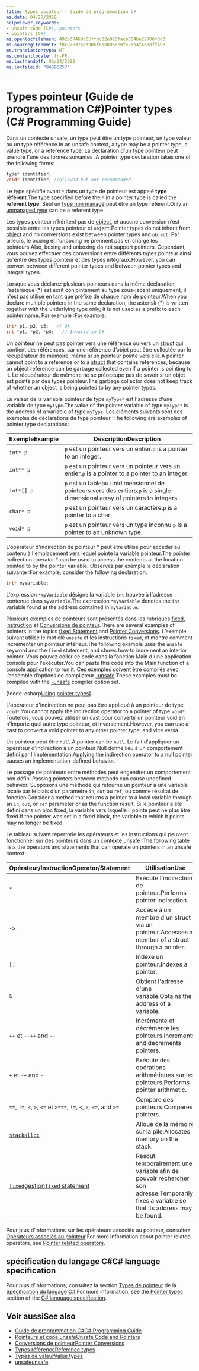 ```yaml
---
title: Types pointeur - Guide de programmation C#
ms.date: 04/20/2018
helpviewer_keywords:
- unsafe code [C#], pointers
- pointers [C#]
ms.openlocfilehash: 492b37460c05ffbc82e020facb354be22706f8d3
ms.sourcegitcommit: f8c270376ed905f6a8896ce0fe25b4f4b38ff498
ms.translationtype: MT
ms.contentlocale: fr-FR
ms.lasthandoff: 06/04/2020
ms.locfileid: "84396257"
---
```

# <a name="pointer-types-c-programming-guide"></a><span data-ttu-id="47464-102">Types pointeur (Guide de programmation C#)</span><span class="sxs-lookup"><span data-stu-id="47464-102">Pointer types (C# Programming Guide)</span></span>

<span data-ttu-id="47464-103">Dans un contexte unsafe, un type peut être un type pointeur, un type valeur ou un type référence.</span><span class="sxs-lookup"><span data-stu-id="47464-103">In an unsafe context, a type may be a pointer type, a value type, or a reference type.</span></span> <span data-ttu-id="47464-104">La déclaration d'un type pointeur peut prendre l'une des formes suivantes :</span><span class="sxs-lookup"><span data-stu-id="47464-104">A pointer type declaration takes one of the following forms:</span></span>

``` csharp
type* identifier;
void* identifier; //allowed but not recommended
```

<span data-ttu-id="47464-105">Le type spécifié avant `*` dans un type de pointeur est appelé **type référent**.</span><span class="sxs-lookup"><span data-stu-id="47464-105">The type specified before the `*` in a pointer type is called the **referent type**.</span></span> <span data-ttu-id="47464-106">Seul un [type non managé](../../language-reference/builtin-types/unmanaged-types.md) peut être un type référent.</span><span class="sxs-lookup"><span data-stu-id="47464-106">Only an [unmanaged type](../../language-reference/builtin-types/unmanaged-types.md) can be a referent type.</span></span>

<span data-ttu-id="47464-107">Les types pointeur n’héritent pas de [object](../../language-reference/builtin-types/reference-types.md), et aucune conversion n’est possible entre les types pointeur et `object`.</span><span class="sxs-lookup"><span data-stu-id="47464-107">Pointer types do not inherit from [object](../../language-reference/builtin-types/reference-types.md) and no conversions exist between pointer types and `object`.</span></span> <span data-ttu-id="47464-108">Par ailleurs, le boxing et l'unboxing ne prennent pas en charge les pointeurs.</span><span class="sxs-lookup"><span data-stu-id="47464-108">Also, boxing and unboxing do not support pointers.</span></span> <span data-ttu-id="47464-109">Cependant, vous pouvez effectuer des conversions entre différents types pointeur ainsi qu'entre des types pointeur et des types intégraux.</span><span class="sxs-lookup"><span data-stu-id="47464-109">However, you can convert between different pointer types and between pointer types and integral types.</span></span>

<span data-ttu-id="47464-110">Lorsque vous déclarez plusieurs pointeurs dans la même déclaration, l'astérisque (\*) est écrit conjointement au type sous-jacent uniquement, il n'est pas utilisé en tant que préfixe de chaque nom de pointeur.</span><span class="sxs-lookup"><span data-stu-id="47464-110">When you declare multiple pointers in the same declaration, the asterisk (\*) is written together with the underlying type only; it is not used as a prefix to each pointer name.</span></span> <span data-ttu-id="47464-111">Par exemple :</span><span class="sxs-lookup"><span data-stu-id="47464-111">For example:</span></span>

```csharp
int* p1, p2, p3;   // Ok
int *p1, *p2, *p3;   // Invalid in C#
```

<span data-ttu-id="47464-112">Un pointeur ne peut pas pointer vers une référence ou vers un [struct](../../language-reference/builtin-types/struct.md) qui contient des références, car une référence d’objet peut être collectée par le récupérateur de mémoire, même si un pointeur pointe vers elle.</span><span class="sxs-lookup"><span data-stu-id="47464-112">A pointer cannot point to a reference or to a [struct](../../language-reference/builtin-types/struct.md) that contains references, because an object reference can be garbage collected even if a pointer is pointing to it.</span></span> <span data-ttu-id="47464-113">Le récupérateur de mémoire ne se préoccupe pas de savoir si un objet est pointé par des types pointeur.</span><span class="sxs-lookup"><span data-stu-id="47464-113">The garbage collector does not keep track of whether an object is being pointed to by any pointer types.</span></span>

<span data-ttu-id="47464-114">La valeur de la variable pointeur de type `myType*` est l'adresse d'une variable de type `myType`.</span><span class="sxs-lookup"><span data-stu-id="47464-114">The value of the pointer variable of type `myType*` is the address of a variable of type `myType`.</span></span> <span data-ttu-id="47464-115">Les éléments suivants sont des exemples de déclarations de type pointeur :</span><span class="sxs-lookup"><span data-stu-id="47464-115">The following are examples of pointer type declarations:</span></span>

|<span data-ttu-id="47464-116">Exemple</span><span class="sxs-lookup"><span data-stu-id="47464-116">Example</span></span>|<span data-ttu-id="47464-117">Description</span><span class="sxs-lookup"><span data-stu-id="47464-117">Description</span></span>|
|-------------|-----------------|
|`int* p`|<span data-ttu-id="47464-118">`p` est un pointeur vers un entier.</span><span class="sxs-lookup"><span data-stu-id="47464-118">`p` is a pointer to an integer.</span></span>|
|`int** p`|<span data-ttu-id="47464-119">`p` est un pointeur vers un pointeur vers un entier.</span><span class="sxs-lookup"><span data-stu-id="47464-119">`p` is a pointer to a pointer to an integer.</span></span>|
|`int*[] p`|<span data-ttu-id="47464-120">`p` est un tableau unidimensionnel de pointeurs vers des entiers.</span><span class="sxs-lookup"><span data-stu-id="47464-120">`p` is a single-dimensional array of pointers to integers.</span></span>|
|`char* p`|<span data-ttu-id="47464-121">`p` est un pointeur vers un caractère.</span><span class="sxs-lookup"><span data-stu-id="47464-121">`p` is a pointer to a char.</span></span>|
|`void* p`|<span data-ttu-id="47464-122">`p` est un pointeur vers un type inconnu.</span><span class="sxs-lookup"><span data-stu-id="47464-122">`p` is a pointer to an unknown type.</span></span>|

<span data-ttu-id="47464-123">L'opérateur d'indirection de pointeur \* peut être utilisé pour accéder au contenu à l'emplacement vers lequel pointe la variable pointeur.</span><span class="sxs-lookup"><span data-stu-id="47464-123">The pointer indirection operator \* can be used to access the contents at the location pointed to by the pointer variable.</span></span> <span data-ttu-id="47464-124">Observez par exemple la déclaration suivante :</span><span class="sxs-lookup"><span data-stu-id="47464-124">For example, consider the following declaration:</span></span>

```csharp
int* myVariable;
```

<span data-ttu-id="47464-125">L'expression `*myVariable` désigne la variable `int` trouvée à l'adresse contenue dans `myVariable`.</span><span class="sxs-lookup"><span data-stu-id="47464-125">The expression `*myVariable` denotes the `int` variable found at the address contained in `myVariable`.</span></span>

<span data-ttu-id="47464-126">Plusieurs exemples de pointeurs sont présentés dans les rubriques [fixed, instruction](../../language-reference/keywords/fixed-statement.md) et [Conversions de pointeur](./pointer-conversions.md).</span><span class="sxs-lookup"><span data-stu-id="47464-126">There are several examples of pointers in the topics [fixed Statement](../../language-reference/keywords/fixed-statement.md) and [Pointer Conversions](./pointer-conversions.md).</span></span> <span data-ttu-id="47464-127">L’exemple suivant utilise le mot clé `unsafe` et les instructions `fixed`, et montre comment incrémenter un pointeur intérieur.</span><span class="sxs-lookup"><span data-stu-id="47464-127">The following example uses the `unsafe` keyword and the `fixed` statement, and shows how to increment an interior pointer.</span></span>  <span data-ttu-id="47464-128">Vous pouvez coller ce code dans la fonction Main d'une application console pour l'exécuter.</span><span class="sxs-lookup"><span data-stu-id="47464-128">You can paste this code into the Main function of a console application to run it.</span></span> <span data-ttu-id="47464-129">Ces exemples doivent être compilés avec l’ensemble d’options de compilateur [-unsafe](../../language-reference/compiler-options/unsafe-compiler-option.md).</span><span class="sxs-lookup"><span data-stu-id="47464-129">These examples must be compiled with the [-unsafe](../../language-reference/compiler-options/unsafe-compiler-option.md) compiler option set.</span></span>

[!code-csharp[Using pointer types](snippets/FixedKeywordExamples.cs#5)]

<span data-ttu-id="47464-130">L'opérateur d'indirection ne peut pas être appliqué à un pointeur de type `void*`.</span><span class="sxs-lookup"><span data-stu-id="47464-130">You cannot apply the indirection operator to a pointer of type `void*`.</span></span> <span data-ttu-id="47464-131">Toutefois, vous pouvez utiliser un cast pour convertir un pointeur void en n'importe quel autre type pointeur, et inversement.</span><span class="sxs-lookup"><span data-stu-id="47464-131">However, you can use a cast to convert a void pointer to any other pointer type, and vice versa.</span></span>

<span data-ttu-id="47464-132">Un pointeur peut être `null`.</span><span class="sxs-lookup"><span data-stu-id="47464-132">A pointer can be `null`.</span></span> <span data-ttu-id="47464-133">Le fait d'appliquer un opérateur d'indirection à un pointeur Null donne lieu à un comportement défini par l'implémentation.</span><span class="sxs-lookup"><span data-stu-id="47464-133">Applying the indirection operator to a null pointer causes an implementation-defined behavior.</span></span>

<span data-ttu-id="47464-134">Le passage de pointeurs entre méthodes peut engendrer un comportement non défini.</span><span class="sxs-lookup"><span data-stu-id="47464-134">Passing pointers between methods can cause undefined behavior.</span></span> <span data-ttu-id="47464-135">Supposons une méthode qui retourne un pointeur à une variable locale par le biais d’un paramètre `in`, `out` ou `ref`, ou comme résultat de fonction.</span><span class="sxs-lookup"><span data-stu-id="47464-135">Consider a method that returns a pointer to a local variable through an `in`, `out`, or `ref` parameter or as the function result.</span></span> <span data-ttu-id="47464-136">Si le pointeur a été défini dans un bloc fixed, la variable vers laquelle il pointe peut ne plus être fixed.</span><span class="sxs-lookup"><span data-stu-id="47464-136">If the pointer was set in a fixed block, the variable to which it points may no longer be fixed.</span></span>

<span data-ttu-id="47464-137">Le tableau suivant répertorie les opérateurs et les instructions qui peuvent fonctionner sur des pointeurs dans un contexte unsafe :</span><span class="sxs-lookup"><span data-stu-id="47464-137">The following table lists the operators and statements that can operate on pointers in an unsafe context:</span></span>

|<span data-ttu-id="47464-138">Opérateur/Instruction</span><span class="sxs-lookup"><span data-stu-id="47464-138">Operator/Statement</span></span>|<span data-ttu-id="47464-139">Utilisation</span><span class="sxs-lookup"><span data-stu-id="47464-139">Use</span></span>|
|-------------------------|---------|
|`*`|<span data-ttu-id="47464-140">Exécute l'indirection de pointeur.</span><span class="sxs-lookup"><span data-stu-id="47464-140">Performs pointer indirection.</span></span>|
|`->`|<span data-ttu-id="47464-141">Accède à un membre d'un struct via un pointeur.</span><span class="sxs-lookup"><span data-stu-id="47464-141">Accesses a member of a struct through a pointer.</span></span>|
|`[]`|<span data-ttu-id="47464-142">Indexe un pointeur.</span><span class="sxs-lookup"><span data-stu-id="47464-142">Indexes a pointer.</span></span>|
|`&`|<span data-ttu-id="47464-143">Obtient l'adresse d'une variable.</span><span class="sxs-lookup"><span data-stu-id="47464-143">Obtains the address of a variable.</span></span>|
|<span data-ttu-id="47464-144">`++` et `--`</span><span class="sxs-lookup"><span data-stu-id="47464-144">`++` and `--`</span></span>|<span data-ttu-id="47464-145">Incrémente et décrémente les pointeurs.</span><span class="sxs-lookup"><span data-stu-id="47464-145">Increments and decrements pointers.</span></span>|
|<span data-ttu-id="47464-146">`+` et `-`</span><span class="sxs-lookup"><span data-stu-id="47464-146">`+` and `-`</span></span>|<span data-ttu-id="47464-147">Exécute des opérations arithmétiques sur les pointeurs.</span><span class="sxs-lookup"><span data-stu-id="47464-147">Performs pointer arithmetic.</span></span>|
|<span data-ttu-id="47464-148">`==`, `!=`, `<`, `>`, `<=` et `>=`</span><span class="sxs-lookup"><span data-stu-id="47464-148">`==`, `!=`, `<`, `>`, `<=`, and `>=`</span></span>|<span data-ttu-id="47464-149">Compare des pointeurs.</span><span class="sxs-lookup"><span data-stu-id="47464-149">Compares pointers.</span></span>|
|[`stackalloc`](../../language-reference/operators/stackalloc.md)|<span data-ttu-id="47464-150">Alloue de la mémoire sur la pile.</span><span class="sxs-lookup"><span data-stu-id="47464-150">Allocates memory on the stack.</span></span>|
|[<span data-ttu-id="47464-151">`fixed`gestion</span><span class="sxs-lookup"><span data-stu-id="47464-151">`fixed` statement</span></span>](../../language-reference/keywords/fixed-statement.md)|<span data-ttu-id="47464-152">Résout temporairement une variable afin de pouvoir rechercher son adresse.</span><span class="sxs-lookup"><span data-stu-id="47464-152">Temporarily fixes a variable so that its address may be found.</span></span>|

<span data-ttu-id="47464-153">Pour plus d’informations sur les opérateurs associés au pointeur, consultez [Opérateurs associés au pointeur](../../language-reference/operators/pointer-related-operators.md).</span><span class="sxs-lookup"><span data-stu-id="47464-153">For more information about pointer related operators, see [Pointer related operators](../../language-reference/operators/pointer-related-operators.md).</span></span>

## <a name="c-language-specification"></a><span data-ttu-id="47464-154">spécification du langage C#</span><span class="sxs-lookup"><span data-stu-id="47464-154">C# language specification</span></span>

<span data-ttu-id="47464-155">Pour plus d’informations, consultez la section [Types de pointeur](~/_csharplang/spec/unsafe-code.md#pointer-types) de la [Spécification du langage C#](~/_csharplang/spec/introduction.md).</span><span class="sxs-lookup"><span data-stu-id="47464-155">For more information, see the [Pointer types](~/_csharplang/spec/unsafe-code.md#pointer-types) section of the [C# language specification](~/_csharplang/spec/introduction.md).</span></span>

## <a name="see-also"></a><span data-ttu-id="47464-156">Voir aussi</span><span class="sxs-lookup"><span data-stu-id="47464-156">See also</span></span>

- [<span data-ttu-id="47464-157">Guide de programmation C#</span><span class="sxs-lookup"><span data-stu-id="47464-157">C# Programming Guide</span></span>](../index.md)
- [<span data-ttu-id="47464-158">Pointeurs et code unsafe</span><span class="sxs-lookup"><span data-stu-id="47464-158">Unsafe Code and Pointers</span></span>](index.md)
- [<span data-ttu-id="47464-159">Conversions de pointeur</span><span class="sxs-lookup"><span data-stu-id="47464-159">Pointer Conversions</span></span>](pointer-conversions.md)
- [<span data-ttu-id="47464-160">Types référence</span><span class="sxs-lookup"><span data-stu-id="47464-160">Reference types</span></span>](../../language-reference/keywords/reference-types.md)
- [<span data-ttu-id="47464-161">Types de valeur</span><span class="sxs-lookup"><span data-stu-id="47464-161">Value types</span></span>](../../language-reference/builtin-types/value-types.md)
- [<span data-ttu-id="47464-162">unsafe</span><span class="sxs-lookup"><span data-stu-id="47464-162">unsafe</span></span>](../../language-reference/keywords/unsafe.md)
